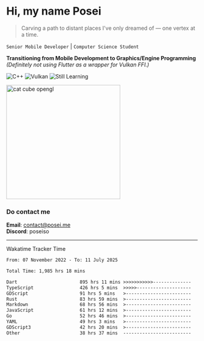 # Hi, my name Posei

> Carving a path to distant places I've only dreamed of — one vertex at a time.

`Senior Mobile Developer` | `Computer Science Student`  

**Transitioning from Mobile Development to Graphics/Engine Programming**  
_(Definitely not using Flutter as a wrapper for Vulkan FFI.)_

![C++](https://img.shields.io/badge/C++-00599C?style=flat&logo=c%2B%2B&logoColor=white)
![Vulkan](https://img.shields.io/badge/Vulkan-AC162C?style=flat&logo=vulkan&logoColor=white)
![Still Learning](https://img.shields.io/badge/Still%20Learning-FFCC00?style=flat&logoColor=white)

  <img src="https://github.com/user-attachments/assets/54c92bc8-af3e-4bf1-b442-e889f1c01633" width="300" alt="cat cube opengl" />

### Do contact me

**Email**: [contact@posei.me](mailto:contact@posei.me)  
**Discord**: poseiso

---

Wakatime Tracker Time

<!--START_SECTION:waka-->

```txt
From: 07 November 2022 - To: 11 July 2025

Total Time: 1,985 hrs 18 mins

Dart                       895 hrs 11 mins >>>>>>>>>>>--------------   45.10 %
TypeScript                 426 hrs 5 mins  >>>>>--------------------   21.46 %
GDScript                   91 hrs 5 mins   >------------------------   04.59 %
Rust                       83 hrs 59 mins  >------------------------   04.23 %
Markdown                   68 hrs 56 mins  >------------------------   03.47 %
JavaScript                 61 hrs 12 mins  >------------------------   03.08 %
Go                         52 hrs 46 mins  >------------------------   02.66 %
YAML                       49 hrs 3 mins   >------------------------   02.47 %
GDScript3                  42 hrs 20 mins  >------------------------   02.13 %
Other                      38 hrs 37 mins  -------------------------   01.95 %
```

<!--END_SECTION:waka-->
